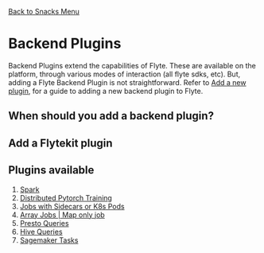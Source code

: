 [Back to Snacks Menu](../README.md)

# Backend Plugins 

Backend Plugins extend the capabilities of Flyte. These are available on the platform, through various modes of interaction (all flyte sdks, etc). But, adding a Flyte Backend Plugin is not
straightforward.  Refer to [Add a new plugin](https://flyte.org), for a guide to adding a new backend plugin to Flyte. 


## When should you add a backend plugin?

## Add a Flytekit plugin

## Plugins available
1. [Spark](./spark)
2. [Distributed Pytorch Training](./pytorch)
3. [Jobs with Sidecars or K8s Pods](./sidecar)
4. [Array Jobs | Map only job](./array)
5. [Presto Queries](./presto)
6. [Hive Queries](./hive)
7. [Sagemaker Tasks](./sagemaker)

